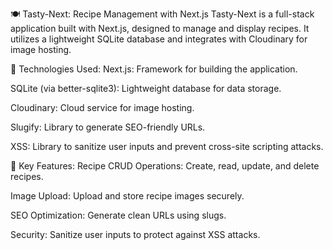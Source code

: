 🍽️ Tasty-Next: Recipe Management with Next.js
Tasty-Next is a full-stack application built with Next.js, designed to manage and display recipes. It utilizes a lightweight SQLite database and integrates with Cloudinary for image hosting.

🧰 Technologies Used:
Next.js: Framework for building the application.

SQLite (via better-sqlite3): Lightweight database for data storage.

Cloudinary: Cloud service for image hosting.

Slugify: Library to generate SEO-friendly URLs.

XSS: Library to sanitize user inputs and prevent cross-site scripting attacks.

🔧 Key Features:
Recipe CRUD Operations: Create, read, update, and delete recipes.

Image Upload: Upload and store recipe images securely.

SEO Optimization: Generate clean URLs using slugs.

Security: Sanitize user inputs to protect against XSS attacks.
